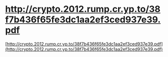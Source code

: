 <!--
id: 30001038041
link: http://tumblr.atmos.org/post/30001038041/http-crypto-2012-rump-cr-yp-to-38f7b436f65fe3dc1aa2ef3
slug: http-crypto-2012-rump-cr-yp-to-38f7b436f65fe3dc1aa2ef3
date: Wed Aug 22 2012 17:45:24 GMT-0700 (PDT)
publish: 2012-08-022
tags: 
title: http://crypto.2012.rump.cr.yp.to/38f7b436f65fe3dc1aa2ef3ced937e39.pdf
-->


http://crypto.2012.rump.cr.yp.to/38f7b436f65fe3dc1aa2ef3ced937e39.pdf
=====================================================================

[http://crypto.2012.rump.cr.yp.to/38f7b436f65fe3dc1aa2ef3ced937e39.pdf](http://crypto.2012.rump.cr.yp.to/38f7b436f65fe3dc1aa2ef3ced937e39.pdf)

